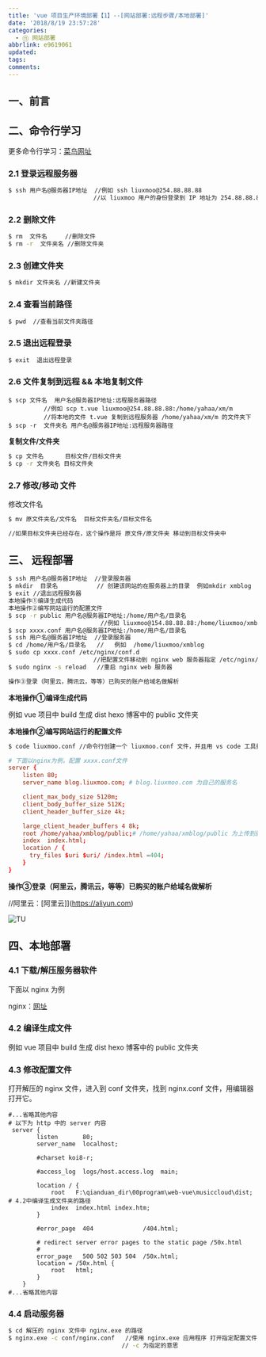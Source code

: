 ```yaml
---
title: 'vue 项目生产环境部署【1】--[网站部署:远程步骤/本地部署]'
date: '2018/8/19 23:57:28'
categories:
  - ⑪ 网站部署
abbrlink: e9619061
updated:
tags:
comments:
---
```


## 一、前言

## 二、命令行学习

更多命令行学习：[菜鸟网址](http://www.runoob.com/linux/linux-intro.html)

###   2.1 登录远程服务器

```BASH
$ ssh 用户名@服务器IP地址  //例如 ssh liuxmoo@254.88.88.88
                        //以 liuxmoo 用户的身份登录到 IP 地址为 254.88.88.88 服务器上。
```

### 2.2 删除文件

```BASH
$ rm  文件名     //删除文件
$ rm -r  文件夹名 //删除文件夹
```

### 2.3 创建文件夹

```bash
$ mkdir 文件夹名 //新建文件夹
```

### 2.4 查看当前路径

```BASH
$ pwd  //查看当前文件夹路径
```

### 2.5 退出远程登录

```bash
$ exit  退出远程登录
```

### 2.6 文件复制到远程 && 本地复制文件

```复制到远程
$ scp 文件名  用户名@服务器IP地址:远程服务器路径
          //例如 scp t.vue liuxmoo@254.88.88.88:/home/yahaa/xm/m
          //将本地的文件 t.vue 复制到远程服务器 /home/yahaa/xm/m 的文件夹下
$ scp -r  文件夹名 用户名@服务器IP地址:远程服务器路径
```

**复制文件/文件夹**

```BASH
$ cp 文件名      目标文件/目标文件夹
$ cp -r 文件夹名 目标文件夹
```

### 2.7 修改/移动 文件

修改文件名

```BASH
$ mv 原文件夹名/文件名  目标文件夹名/目标文件名

//如果目标文件夹已经存在，这个操作是将 原文件/原文件夹 移动到目标文件夹中
```

## 三、 远程部署

```BASH
$ ssh 用户名@服务器IP地址  //登录服务器
$ mkdir  目录名           // 创建该网站的在服务器上的目录  例如mkdir xmblog
$ exit //退出远程服务器
本地操作①编译生成代码
本地操作②编写网站运行的配置文件
$ scp -r public 用户名@服务器IP地址:/home/用户名/目录名
                          //例如 liuxmoo@154.88.88.88:/home/liuxmoo/xmblog
$ scp xxxx.conf 用户名@服务器IP地址:/home/用户名/目录名
$ ssh 用户名@服务器IP地址  //登录服务器
$ cd /home/用户名/目录名   //   例如  /home/liuxmoo/xmblog
$ sudo cp xxxx.conf /etc/nginx/conf.d
                        //把配置文件移动到 nginx web 服务器指定 /etc/nginx/conf.d 配置文件目录
$ sudo nginx -s reload   //重启 nginx web 服务器

操作③登录（阿里云，腾讯云，等等）已购买的账户给域名做解析
```

**本地操作①编译生成代码**

例如 vue 项目中 build 生成 dist
     hexo 博客中的 public 文件夹

**本地操作②编写网站运行的配置文件**

```BASH
$ code liuxmoo.conf //命令行创建一个 liuxmoo.conf 文件，并且用 vs code 工具打开，
```

```conf
# 下面以nginx为例，配置 xxxx.conf文件
server {
    listen 80;
    server_name blog.liuxmoo.com; # blog.liuxmoo.com 为自己的服务名

    client_max_body_size 5120m;
    client_body_buffer_size 512K;
    client_header_buffer_size 4k;

    large_client_header_buffers 4 8k;
    root /home/yahaa/xmblog/public;# /home/yahaa/xmblog/public 为上传到服务器上的编译文件
    index  index.html;
    location / {
      try_files $uri $uri/ /index.html =404;
    }
}
```

**操作③登录（阿里云，腾讯云，等等）已购买的账户给域名做解析**

//阿里云：[阿里云]](https://aliyun.com) 

![TU](http://liuxmoo.foryung.com/%E5%BE%AE%E4%BF%A1%E5%9B%BE%E7%89%87_20181007173448.jpg)

## 四、本地部署

### 4.1 下载/解压服务器软件

下面以 nginx 为例

nginx：[网址](http://liuxmoo.foryung.com/%E5%BE%AE%E4%BF%A1%E5%9B%BE%E7%89%87_20181007173448.jpg)

### 4.2  编译生成文件

例如 vue 项目中 build 生成 dist
     hexo 博客中的 public 文件夹

### 4.3 修改配置文件

打开解压的 nginx 文件，进入到 conf 文件夹，找到 nginx.conf 文件，用编辑器打开它。

```CONF
#...省略其他内容
# 以下为 http 中的 server 内容
 server {
        listen       80;
        server_name  localhost;

        #charset koi8-r;

        #access_log  logs/host.access.log  main;

        location / {
            root   F:\qianduan_dir\00program\web-vue\musiccloud\dist; # 4.2中编译生成文件夹的路径
            index  index.html index.htm;
        }

        #error_page  404              /404.html;

        # redirect server error pages to the static page /50x.html
        #
        error_page   500 502 503 504  /50x.html;
        location = /50x.html {
            root   html;
        }
    }
#...省略其他内容
```

### 4.4 启动服务器

```BASH
$ cd 解压的 nginx 文件中 nginx.exe 的路径
$ nginx.exe -c conf/nginx.conf   //使用 nginx.exe 应用程序 打开指定配置文件 conf/nginx.conf 运行
                                // -c 为指定的意思
```